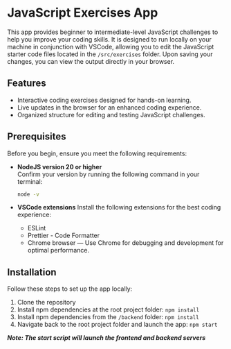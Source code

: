 # JavaScript Exercises App

This app provides beginner to intermediate-level JavaScript challenges to help you improve your coding skills. It is designed to run locally on your machine in conjunction with VSCode, allowing you to edit the JavaScript starter code files located in the `/src/exercises` folder. Upon saving your changes, you can view the output directly in your browser.

## Features

- Interactive coding exercises designed for hands-on learning.
- Live updates in the browser for an enhanced coding experience.
- Organized structure for editing and testing JavaScript challenges.

## Prerequisites

Before you begin, ensure you meet the following requirements:

- **NodeJS version 20 or higher**  
  Confirm your version by running the following command in your terminal:

  ```bash
  node -v

  ```

- **VSCode extensions**
  Install the following extensions for the best coding experience:
  - ESLint
  - Prettier - Code Formatter
  - Chrome browser — Use Chrome for debugging and development for optimal performance.

## Installation

Follow these steps to set up the app locally:

1. Clone the repository
2. Install npm dependencies at the root project folder: `npm install`
3. Install npm dependencies from the `/backend` folder: `npm install`
4. Navigate back to the root project folder and launch the app: `npm start`

**_Note: The start script will launch the frontend and backend servers_**

